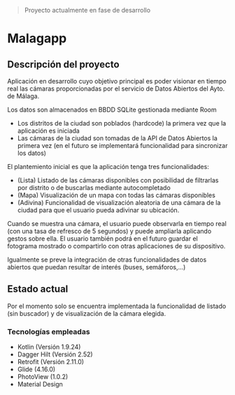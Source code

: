 > Proyecto actualmente en fase de desarrollo

# Malagapp

## Descripción del proyecto

Aplicación en desarrollo cuyo objetivo principal es poder visionar en tiempo real las cámaras proporcionadas por el servicio de Datos Abiertos del Ayto. de Málaga.
 
Los datos son almacenados en BBDD SQLite gestionada mediante Room
- Los distritos de la ciudad son poblados (hardcode) la primera vez que la aplicación es iniciada
- Las cámaras de la ciudad son tomadas de la API de Datos Abiertos la primera vez (en el futuro se implementará funcionalidad para sincronizar los datos)

El plantemiento inicial es que la aplicación tenga tres funcionalidades:
- (Lista) Listado de las cámaras disponibles con posibilidad de filtrarlas por distrito o de buscarlas mediante autocompletado
- (Mapa) Visualización de un mapa con todas las cámaras disponibles
- (Adivina) Funcionalidad de visualización aleatoria de una cámara de la ciudad para que el usuario pueda adivinar su ubicación.

Cuando se muestra una cámara, el usuario puede observarla en tiempo real (con una tasa de refresco de 5 segundos) y puede ampliarla aplicando gestos sobre ella.
El usuario también podrá en el futuro guardar el fotograma mostrado o compartirlo con otras aplicaciones de su dispositivo. 

Igualmente se preve la integración de otras funcionalidades de datos abiertos que puedan resultar de interés (buses, semáforos,...)

## Estado actual

Por el momento solo se encuentra implementada la funcionalidad de listado (sin buscador) y de visualización de la cámara elegida. 

### Tecnologías empleadas

- Kotlin (Versión 1.9.24)
- Dagger Hilt (Versión 2.52)
- Retrofit (Versión 2.11.0)
- Glide (4.16.0)
- PhotoView (1.0.2)
- Material Design